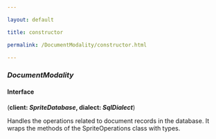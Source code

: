 ```yaml
---

layout: default

title: constructor

permalink: /DocumentModality/constructor.html

---
```


### _DocumentModality_

#### Interface

(**client: *SpriteDatabase*, dialect: *SqlDialect***)

Handles the operations related to document records in the database.
It wraps the methods of the SpriteOperations class with types.

